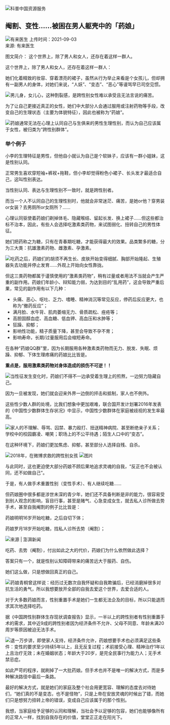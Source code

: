 ![科普中国资源服务](https://cloud.kepuchina.cn/vendors/images/logo.jpg)

## 阉割、变性……被困在男人躯壳中的「药娘」

![有来医生](https://pqnoss.kepuchina.cn/2019/11/15/09/image/67907b.jpg)
上传时间：2021-09-03  
来源: 有来医生

图文简介： 这个世界上，除了男人和女人，还存在着这样一群人。

这个世界上，除了男人和女人，还存在着这样一群人：

她们化着精致的妆容、穿着漂亮的裙子，虽然从行为举止来看是个女孩儿，但却拥有一副男人的身体，对她们来说，“人妖”、“变态”、“恶心”等谩骂早已司空见惯。

![男儿身，女儿心，这种割裂感，是跨性别女性难以承受且无法言说的痛苦。](https://bj.bcebos.com/kpy-organizations/U3733322/articles/864258f4a8833b8d167f738fbd63d36f.jpeg)

为了让自己更接近真正的女性，她们中大部分人会通过服用或注射药物等手段，改变自己的生理状态（主要为体貌特征），因此也被称为“药娘”。

![药娘通常无法在心理上认同自己与生俱来的男性生理性别，而认为自己应该属于女性，被归类为“跨性别群体”。](https://bj.bcebos.com/kpy-organizations/U3733322/articles/341d1da1bd639c4741fabc4f97f2ed56.jpeg)

### 举个例子

小李的生理特征是男性，但他自小就认为自己是个软妹子，应该有一群小姐妹，这是性别认同。

正常男生喜欢穿短袖+裤衩+拖鞋，但小李却觉得粉色小裙子、长头发才最适合自己，这叫性别表达。

当性别认同、表达与生理性别不一致时，就是跨性别者。

而当一个人不认同自己的生理性别时，他就会非常迷茫、痛苦，是她or他？穿男装or女装？去男厕所or女厕所？……

心理认同驱使着药娘们剃掉体毛、隐藏喉结、留起长发、换上裙子……但这些都治标不治本，因此，有些人会选择吃激素类药物，来试图弱化、扭转自己的男性体征。

她们把药称之为糖，只有在青春期吃糖，才能获得最大的效果。品类繁多的糖，分为三大类：抗雄激素药物、雌激素、孕激素。

![吃药之后，药娘们的胡须不再生长、皮肤开始变得细腻、胸部开始隆起、生殖器失去功能并停止发育……外观上开始向女性靠拢。](https://bj.bcebos.com/kpy-organizations/U3733322/articles/74b4dbcb8e4b9252b256f80a8e69ebb1.jpeg)

但这三类药物都属于谨慎使用的“激素类药物”，稍有过量或者用法不当就会产生严重的副作用。药娘们年龄小、辩知能力弱，为达到目的“乱用药”，这会导致严重后果，常见的副作用有以下几种：

- 头痛、恶心、呕吐、乏力、嗜睡、精神消沉等常见反应，停药后反应更大，也称为“撤药反应”；
- 满月脸、水牛背、肌肉萎缩无力、骨质疏松、痤疮等；
- 高胆固醇血症、高血糖、低血钾、高血压和水肿等；
- 狂躁、抑郁；
- 影响性功能，精子质量下降，甚至会导致不孕不育；
- 影响寿命，长期/过量服用后会缩短寿命。

在各种“药娘QQ群”里，因为长期服用各种激素类药物而无力、脱发、失眠、烦躁、抑郁、下体生理疼痛的药娘比比皆是。

**重点是，服用激素类药物对身体造成的损伤不可逆！！**

![当性征发生变化时，药娘们不得不一边承受着生理上的煎熬，一边努力隐藏自己。](https://bj.bcebos.com/kpy-organizations/U3733322/articles/40127edcdc8ba9c23b7d96475b744fbe.jpeg)

因为一旦被发现，她们就会迎来外界一边倒的抨击和抵制，家人也不例外。

这些性少数人群的处境，比我们想象中更加艰难，联合国开发计划署2016年发表的《中国性少数群体生存状况》中显示，中国性少数群体在家庭被歧视的发生率最高。

![家人的不理解、辱骂、囚禁、暴力殴打、扭送精神病院、甚至断绝亲子关系；学校中的校园霸凌、嘲笑；职场上的不公平待遇；陌生人口中的“变态”。](https://bj.bcebos.com/kpy-organizations/U3733322/articles/35d4ae1e4d81fd386fc602cb680aac86.jpeg)

在这种环境下，药娘们更加焦虑、抑郁，甚至部分人选择自残、自杀。

![2018年，在微博求救的跨性别女孩](https://bj.bcebos.com/kpy-organizations/U3733322/articles/95b10a6679dd3675c17bc42f0cfbeffb.jpeg)
![图片](https://bj.bcebos.com/kpy-organizations/U3733322/articles/860cf9eef817e64f0af266bd8431d377.jpeg)

与此同时，这也更迫使大部分药娘不顾后果地追求灵魂的自我，“反正也不会被认同，还不如做自己”。

于是，有人做手术重置性别（变性手术）、有人继续吃糖……

但药娘圈中很多都是涉世未深的青少年，她们还不具备判断是非的能力，很容易受到别人观念的影响，盲目行事，甚至是赌气、心急变成女生，就去私人诊所做去势手术，甚至自我阉割的例子比比皆是：

药娘明明16岁开始吃糖，之后自切下体；

药娘罗月18岁开始吃糖，找私人诊所去势（阉割）；

![来源 | 澎湃新闻](https://bj.bcebos.com/kpy-organizations/U3733322/articles/c4abe45d61187779cc4d9b21f158df5d.jpeg)

吃药、去势（阉割），付出如此之大的代价，药娘们为什么依然做此选择？

答案只有一个，就是性别认知障碍带来的痛苦远大于服药、自伤。

她们这么做，只是想做回真正的自己。

![药娘青桐曾这样说：经历过无数次自我怀疑和自我欺骗后，已经消磨掉很多对抗生活的勇气，所以我想要放开全部的自我去爱这个世界，去爱合适的人。](https://bj.bcebos.com/kpy-organizations/U3733322/articles/315872cf07c12d33af97334c4054965d.jpeg)

对于大多数药娘而言，性别重置手术是她们一生都无法企及的目标，所以只能退而求其次地选择吃药。

据《中国跨性别群体生存现状调查报告》显示，一半以上的跨性别者有性别重置手术的需求，其中近9成的跨性别者因为经济条件不允许、父母不同意、年龄未满20周岁等原因被迫无法手术。

![退一万步讲，即使家人支持，经济条件允许，药娘想要手术也必须满足这些条件：变性的要求至少持续5年以上，且无反复过程；术前接受心理、精神治疗1年以上且治疗无效；未在婚姻状态；年龄大于20岁，是完全民事行为能力人；无手术禁忌症。](https://bj.bcebos.com/kpy-organizations/U3733322/articles/6a6899801500034f2302ac25a457bfad.jpeg)

如此严苛的程序，就刷掉了一大批药娘。但手术也并不是唯一的解决方式，而是多种解决路径中最后一条路。

最好的解决方式，就是她们的家庭及整个社会用更宽容、理解的态度去对待她们，“她们真的不是变态，也不是怪物”，只是上帝在安放灵魂的时候出了错，而她们只是想努力扭转上帝的错误，变成自己应该属于的那个性别。

我想，当家庭给予足够的认同和理解，当社会予以足够的包容，她们也能够像所有的正常人一样，找到自我存在的价值，堂堂正正走在阳光下。